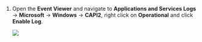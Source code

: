 1. Open the **Event Viewer** and navigate to **Applications and Services Logs** -> **Microsoft** -> **Windows** -> **CAPI2**, right click on **Operational** and click **Enable Log**.

    ![](https://joji.blob.core.windows.net/recipe/capi2-1.png)

